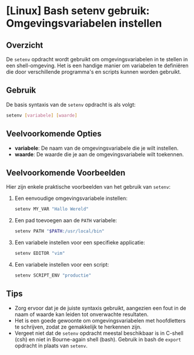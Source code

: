 # [Linux] Bash setenv gebruik: Omgevingsvariabelen instellen

## Overzicht
De `setenv` opdracht wordt gebruikt om omgevingsvariabelen in te stellen in een shell-omgeving. Het is een handige manier om variabelen te definiëren die door verschillende programma's en scripts kunnen worden gebruikt.

## Gebruik
De basis syntaxis van de `setenv` opdracht is als volgt:

```bash
setenv [variabele] [waarde]
```

## Veelvoorkomende Opties
- **variabele**: De naam van de omgevingsvariabele die je wilt instellen.
- **waarde**: De waarde die je aan de omgevingsvariabele wilt toekennen.

## Veelvoorkomende Voorbeelden
Hier zijn enkele praktische voorbeelden van het gebruik van `setenv`:

1. Een eenvoudige omgevingsvariabele instellen:
   ```bash
   setenv MY_VAR "Hallo Wereld"
   ```

2. Een pad toevoegen aan de `PATH` variabele:
   ```bash
   setenv PATH "$PATH:/usr/local/bin"
   ```

3. Een variabele instellen voor een specifieke applicatie:
   ```bash
   setenv EDITOR "vim"
   ```

4. Een variabele instellen voor een script:
   ```bash
   setenv SCRIPT_ENV "productie"
   ```

## Tips
- Zorg ervoor dat je de juiste syntaxis gebruikt, aangezien een fout in de naam of waarde kan leiden tot onverwachte resultaten.
- Het is een goede gewoonte om omgevingsvariabelen met hoofdletters te schrijven, zodat ze gemakkelijk te herkennen zijn.
- Vergeet niet dat de `setenv` opdracht meestal beschikbaar is in C-shell (csh) en niet in Bourne-again shell (bash). Gebruik in bash de `export` opdracht in plaats van `setenv`.